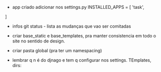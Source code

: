 - app criado adicionar nos settings.py 
INSTALLED_APPS = [
    'task',

    
]

- infos
git status - lista as mudanças que vao ser comitadas

- criar base_static e base_templates, pra manter consistencia em todo o site no sentido de design. 
- criar pasta global (pra ter um namespacing)
- lembrar q n é do djnago e tem q configurar nos settings. 
TEmplates, dirs: